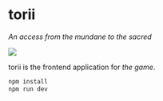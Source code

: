 # torii

_An access from the mundane to the sacred_

![](https://i.redd.it/kf0cfqk95rm31.jpg)

torii is the frontend application for _the game_.

```bash
npm install
npm run dev
```
